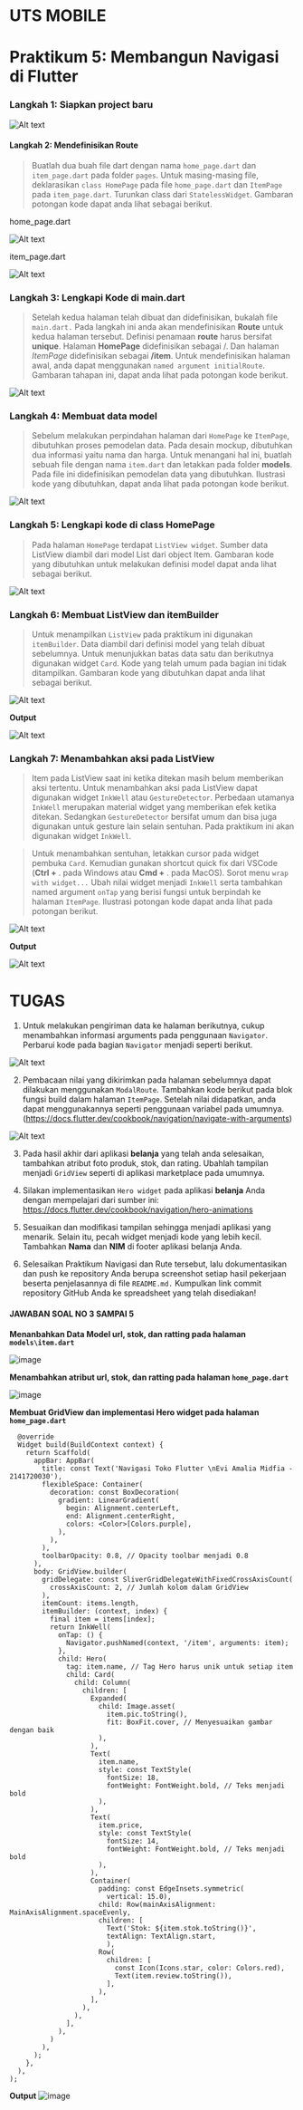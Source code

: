 # UTS MOBILE

# Praktikum 5: Membangun Navigasi di Flutter

### Langkah 1: Siapkan project baru
![Alt text](image-1.png)

#### Langkah 2: Mendefinisikan Route
> Buatlah dua buah file dart dengan nama `home_page.dart` dan `item_page.dart` pada folder `pages`. Untuk masing-masing file, deklarasikan `class HomePage` pada file `home_page.dart` dan `ItemPage` pada `item_page.dart`. Turunkan class dari `StatelessWidget`. Gambaran potongan kode dapat anda lihat sebagai berikut.

home_page.dart

![Alt text](image-2.png)

item_page.dart
  
![Alt text](image-3.png)

### Langkah 3: Lengkapi Kode di main.dart
> Setelah kedua halaman telah dibuat dan didefinisikan, bukalah file `main.dart.` Pada langkah ini anda akan mendefinisikan **Route** untuk kedua halaman tersebut. Definisi penamaan **route** harus bersifat **unique**. Halaman **HomePage** didefinisikan sebagai /. Dan halaman *ItemPage* didefinisikan sebagai **/item**. Untuk mendefinisikan halaman awal, anda dapat menggunakan `named argument initialRoute`. Gambaran tahapan ini, dapat anda lihat pada potongan kode berikut.

![Alt text](image-5.png)

### Langkah 4: Membuat data model
> Sebelum melakukan perpindahan halaman dari `HomePage` ke `ItemPage`, dibutuhkan proses pemodelan data. Pada desain mockup, dibutuhkan dua informasi yaitu nama dan harga. Untuk menangani hal ini, buatlah sebuah file dengan nama `item.dart` dan letakkan pada folder **models**. Pada file ini didefinisikan pemodelan data yang dibutuhkan. Ilustrasi kode yang dibutuhkan, dapat anda lihat pada potongan kode berikut.

![Alt text](image-7.png)

### Langkah 5: Lengkapi kode di class HomePage
> Pada halaman `HomePage` terdapat `ListView widget`. Sumber data ListView diambil dari model List dari object Item. Gambaran kode yang dibutuhkan untuk melakukan definisi model dapat anda lihat sebagai berikut.

![Alt text](image-6.png)

### Langkah 6: Membuat ListView dan itemBuilder
> Untuk menampilkan `ListView` pada praktikum ini digunakan `itemBuilder`. Data diambil dari definisi model yang telah dibuat sebelumnya. Untuk menunjukkan batas data satu dan berikutnya digunakan widget `Card`. Kode yang telah umum pada bagian ini tidak ditampilkan. Gambaran kode yang dibutuhkan dapat anda lihat sebagai berikut.

![Alt text](image-11.png)

**Output**

![Alt text](image-12.png)

### Langkah 7: Menambahkan aksi pada ListView
> Item pada ListView saat ini ketika ditekan masih belum memberikan aksi tertentu. Untuk menambahkan aksi pada ListView dapat digunakan widget `InkWell` atau `GestureDetector`. Perbedaan utamanya `InkWell` merupakan material widget yang memberikan efek ketika ditekan. Sedangkan `GestureDetector` bersifat umum dan bisa juga digunakan untuk gesture lain selain sentuhan. Pada praktikum ini akan digunakan widget `InkWell`.

> Untuk menambahkan sentuhan, letakkan cursor pada widget pembuka `Card`. Kemudian gunakan shortcut quick fix dari VSCode (**Ctrl +** . pada Windows atau **Cmd +** . pada MacOS). Sorot menu `wrap with widget...` Ubah nilai widget menjadi `InkWell` serta tambahkan named argument `onTap` yang berisi fungsi untuk berpindah ke halaman `ItemPage`. Ilustrasi potongan kode dapat anda lihat pada potongan berikut.

![Alt text](image-14.png)

**Output**

![Alt text](image-15.png)

# TUGAS
1. Untuk melakukan pengiriman data ke halaman berikutnya, cukup menambahkan informasi arguments pada penggunaan `Navigator`. Perbarui kode pada bagian `Navigator` menjadi seperti berikut.

![Alt text](image-16.png)

2. Pembacaan nilai yang dikirimkan pada halaman sebelumnya dapat dilakukan menggunakan `ModalRoute`. Tambahkan kode berikut pada blok fungsi build dalam halaman `ItemPage`. Setelah nilai didapatkan, anda dapat menggunakannya seperti penggunaan variabel pada umumnya. (https://docs.flutter.dev/cookbook/navigation/navigate-with-arguments)

![Alt text](image-17.png)

3. Pada hasil akhir dari aplikasi **belanja** yang telah anda selesaikan, tambahkan atribut foto produk, stok, dan rating. Ubahlah tampilan menjadi `GridView` seperti di aplikasi marketplace pada umumnya.

4. Silakan implementasikan `Hero widget` pada aplikasi **belanja** Anda dengan mempelajari dari sumber ini: https://docs.flutter.dev/cookbook/navigation/hero-animations

5. Sesuaikan dan modifikasi tampilan sehingga menjadi aplikasi yang menarik. Selain itu, pecah widget menjadi kode yang lebih kecil. Tambahkan **Nama** dan **NIM** di footer aplikasi belanja Anda.

6. Selesaikan Praktikum Navigasi dan Rute tersebut, lalu dokumentasikan dan push ke repository Anda berupa screenshot setiap hasil pekerjaan beserta penjelasannya di file `README.md.` Kumpulkan link commit repository GitHub Anda ke spreadsheet yang telah disediakan!

#### JAWABAN SOAL NO 3 SAMPAI 5

**Menanbahkan Data Model url, stok, dan ratting pada halaman `models\item.dart`**

![image](https://github.com/evi03/PemogramanMobile/assets/95482289/1171a07b-a24f-4c89-a0e7-d8e121e40621)


**Menambahkan atribut url, stok, dan ratting pada halaman `home_page.dart`**

![image](https://github.com/evi03/PemogramanMobile/assets/95482289/13eb8ead-2dfe-42af-ab12-a13a9bf987fb)


**Membuat GridView dan implementasi Hero widget pada halaman `home_page.dart`**
```
  @override
  Widget build(BuildContext context) {
    return Scaffold(
      appBar: AppBar(
        title: const Text('Navigasi Toko Flutter \nEvi Amalia Midfia - 2141720030'),
        flexibleSpace: Container(
          decoration: const BoxDecoration(
            gradient: LinearGradient(
              begin: Alignment.centerLeft,
              end: Alignment.centerRight,
              colors: <Color>[Colors.purple],
            ),
          ),
        ),
        toolbarOpacity: 0.8, // Opacity toolbar menjadi 0.8
      ),
      body: GridView.builder(
        gridDelegate: const SliverGridDelegateWithFixedCrossAxisCount(
          crossAxisCount: 2, // Jumlah kolom dalam GridView
        ),
        itemCount: items.length,
        itemBuilder: (context, index) {
          final item = items[index];
          return InkWell(
            onTap: () {
              Navigator.pushNamed(context, '/item', arguments: item);
            },
            child: Hero(
              tag: item.name, // Tag Hero harus unik untuk setiap item
              child: Card(
                child: Column(
                  children: [
                    Expanded(
                      child: Image.asset(
                        item.pic.toString(),
                        fit: BoxFit.cover, // Menyesuaikan gambar dengan baik
                      ),
                    ),
                    Text(
                      item.name,
                      style: const TextStyle(
                        fontSize: 18,
                        fontWeight: FontWeight.bold, // Teks menjadi bold
                      ),
                    ),
                    Text(
                      item.price,
                      style: const TextStyle(
                        fontSize: 14,
                        fontWeight: FontWeight.bold, // Teks menjadi bold
                      ),
                    ),
                    Container(
                      padding: const EdgeInsets.symmetric(
                        vertical: 15.0),
                      child: Row(mainAxisAlignment: MainAxisAlignment.spaceEvenly,
                      children: [
                        Text('Stok: ${item.stok.toString()}',
                        textAlign: TextAlign.start,
                        ),
                      Row(
                        children: [
                          const Icon(Icons.star, color: Colors.red),
                          Text(item.review.toString()),
                        ],
                      ),
                    ],
                  ),
                ),
              ],
            ),
          )
        ),
      );
    },
  ),
);
```

**Output**
![image](https://github.com/evi03/PemogramanMobile/assets/95482289/5b5b9cdc-f5ad-48a6-9b95-bed641c459c0)


